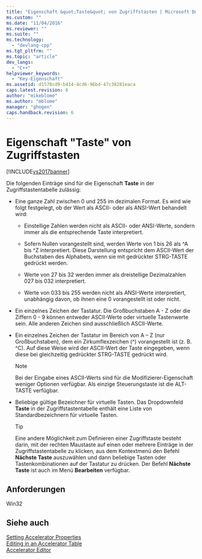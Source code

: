 ```yaml
---
title: "Eigenschaft &quot;Taste&quot; von Zugriffstasten | Microsoft Docs"
ms.custom: ""
ms.date: "11/04/2016"
ms.reviewer: ""
ms.suite: ""
ms.technology: 
  - "devlang-cpp"
ms.tgt_pltfrm: ""
ms.topic: "article"
dev_langs: 
  - "C++"
helpviewer_keywords: 
  - "Key-Eigenschaft"
ms.assetid: d1570cd9-b414-4cd6-96bd-47c38281eaca
caps.latest.revision: 6
author: "mikeblome"
ms.author: "mblome"
manager: "ghogen"
caps.handback.revision: 6
---
```

# Eigenschaft &quot;Taste&quot; von Zugriffstasten
[!INCLUDE[vs2017banner](../assembler/inline/includes/vs2017banner.md)]

Die folgenden Einträge sind für die Eigenschaft **Taste** in der Zugriffstastentabelle zulässig:  
  
-   Eine ganze Zahl zwischen 0 und 255 im dezimalen Format.  Es wird wie folgt festgelegt, ob der Wert als ASCII\- oder als ANSI\-Wert behandelt wird:  
  
    -   Einstellige Zahlen werden nicht als ASCII\- oder ANSI\-Werte, sondern immer als die entsprechende Taste interpretiert.  
  
    -   Sofern Nullen vorangestellt sind, werden Werte von 1 bis 26 als ^A bis ^Z interpretiert. Diese Darstellung entspricht dem ASCII\-Wert der Buchstaben des Alphabets, wenn sie mit gedrückter STRG\-TASTE gedrückt werden.  
  
    -   Werte von 27 bis 32 werden immer als dreistellige Dezimalzahlen 027 bis 032 interpretiert.  
  
    -   Werte von 033 bis 255 werden nicht als ANSI\-Werte interpretiert, unabhängig davon, ob ihnen eine 0 vorangestellt ist oder nicht.  
  
-   Ein einzelnes Zeichen der Tastatur.  Die Großbuchstaben A \- Z oder die Ziffern 0 \- 9 können entweder ASCII\-Werte oder virtuelle Tastenwerte sein. Alle anderen Zeichen sind ausschließlich ASCII\-Werte.  
  
-   Ein einzelnes Zeichen der Tastatur im Bereich von A – Z \(nur Großbuchstaben\), dem ein Zirkumflexzeichen \(^\) vorangestellt ist \(z. B. ^C\).  Auf diese Weise wird der ASCII\-Wert der Taste eingegeben, wenn diese bei gleichzeitig gedrückter STRG\-TASTE gedrückt wird.  
  
    > [!NOTE]
    >  Bei der Eingabe eines ASCII\-Werts sind für die Modifizierer\-Eigenschaft weniger Optionen verfügbar.  Als einzige Steuerungstaste ist die ALT\-TASTE verfügbar.  
  
-   Beliebige gültige Bezeichner für virtuelle Tasten.  Das Dropdownfeld **Taste** in der Zugriffstastentabelle enthält eine Liste von Standardbezeichnern für virtuelle Tasten.  
  
    > [!TIP]
    >  Eine andere Möglichkeit zum Definieren einer Zugriffstaste besteht darin, mit der rechten Maustaste auf einen oder mehrere Einträge in der Zugriffstastentabelle zu klicken, aus dem Kontextmenü den Befehl **Nächste Taste** auszuwählen und dann beliebige Tasten oder Tastenkombinationen auf der Tastatur zu drücken.  Der Befehl **Nächste Taste** ist auch im Menü **Bearbeiten** verfügbar.  
  
## Anforderungen  
 Win32  
  
## Siehe auch  
 [Setting Accelerator Properties](../windows/setting-accelerator-properties.md)   
 [Editing in an Accelerator Table](../windows/editing-in-an-accelerator-table.md)   
 [Accelerator Editor](../mfc/accelerator-editor.md)